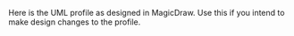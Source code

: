 Here is the UML profile as designed in MagicDraw. Use this if you intend to make design changes to the profile. 
